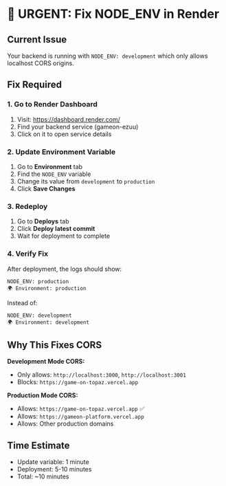 # 🚨 URGENT: Fix NODE_ENV in Render

## Current Issue
Your backend is running with `NODE_ENV: development` which only allows localhost CORS origins.

## Fix Required

### 1. Go to Render Dashboard
1. Visit: https://dashboard.render.com/
2. Find your backend service (gameon-ezuu)
3. Click on it to open service details

### 2. Update Environment Variable
1. Go to **Environment** tab
2. Find the `NODE_ENV` variable
3. Change its value from `development` to `production`
4. Click **Save Changes**

### 3. Redeploy
1. Go to **Deploys** tab
2. Click **Deploy latest commit**
3. Wait for deployment to complete

### 4. Verify Fix
After deployment, the logs should show:
```
NODE_ENV: production
🌍 Environment: production
```

Instead of:
```
NODE_ENV: development
🌍 Environment: development
```

## Why This Fixes CORS

**Development Mode CORS:**
- Only allows: `http://localhost:3000`, `http://localhost:3001`
- Blocks: `https://game-on-topaz.vercel.app`

**Production Mode CORS:**
- Allows: `https://game-on-topaz.vercel.app` ✅
- Allows: `https://gameon-platform.vercel.app`
- Allows: Other production domains

## Time Estimate
- Update variable: 1 minute
- Deployment: 5-10 minutes
- Total: ~10 minutes